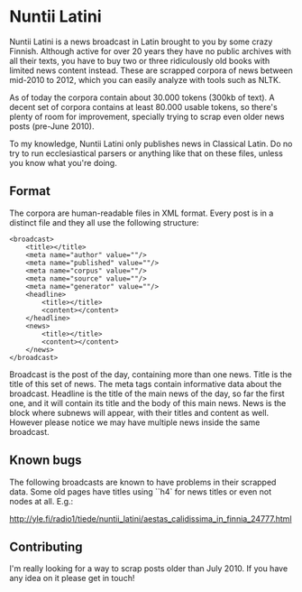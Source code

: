 Nuntii Latini
=============

Nuntii Latini is a news broadcast in Latin brought to you by some crazy Finnish. Although active for over 20 years they have no public archives with all their texts, you have to buy two or three ridiculously old books with limited news content instead. These are scrapped corpora of news between mid-2010 to 2012, which you can easily analyze with tools such as NLTK.

As of today the corpora contain about 30.000 tokens (300kb of text). A decent set of corpora contains at least 80.000 usable tokens, so there's plenty of room for improvement, specially trying to scrap even older news posts (pre-June 2010).

To my knowledge, Nuntii Latini only publishes news in Classical Latin. Do no try to run ecclesiastical parsers or anything like that on these files, unless you know what you're doing.

Format
------

The corpora are human-readable files in XML format. Every post is in a distinct file and they all use the following structure:

```
<broadcast>
    <title></title>
    <meta name="author" value=""/>
    <meta name="published" value=""/>
    <meta name="corpus" value=""/>
    <meta name="source" value=""/>
    <meta name="generator" value=""/>
    <headline>
        <title></title>
        <content></content>
    </headline>
    <news>
        <title></title>
        <content></content>
    </news>
</broadcast>
```

Broadcast is the post of the day, containing more than one news. Title is the title of this set of news. The meta tags contain informative data about the broadcast. Headline is the title of the main news of the day, so far the first one, and it will contain its title and the body of this main news. News is the block where subnews will appear, with their titles and content as well. However please notice we may have multiple news inside the same broadcast.

Known bugs
----------

The following broadcasts are known to have problems in their scrapped data. Some old pages have titles using ``h4` for news titles or even not nodes at all. E.g.:

http://yle.fi/radio1/tiede/nuntii_latini/aestas_calidissima_in_finnia_24777.html

Contributing
------------

I'm really looking for a way to scrap posts older than July 2010. If you have any idea on it please get in touch!
